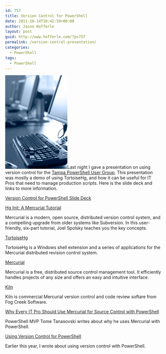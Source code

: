 ```yaml
---
id: 757
title: Version Control for PowerShell
date: 2011-10-14T10:42:59+00:00
author: Jason Hofferle
layout: post
guid: http://www.hofferle.com/?p=757
permalink: /version-control-presentation/
categories:
  - PowerShell
tags:
  - PowerShell
---
```

[<img src="/assets/img/TrainingRoom.jpg" alt="Training Room" title="TrainingRoom" width="200" height="300" class="alignleft size-full wp-image-539" />](/assets/img/TrainingRoom.jpg)Last night I gave a presentation on using version control for the [Tampa PowerShell User Group](http://powershellgroup.org/tampa.fl). This presentation was mostly a demo of using TortoiseHg, and how it can be useful for IT Pros that need to manage production scripts. Here is the slide deck and links to more information.

[Version Control for PowerShell Slide Deck](/assets/img/VersionControlPowerShell.pdf)

[Hg Init: A Mercurial Tutorial](http://hginit.com/)
  
Mercurial is a modern, open source, distributed version control system, and a compelling upgrade from older systems like Subversion. In this user-friendly, six-part tutorial, Joel Spolsky teaches you the key concepts.

[TortoiseHg](http://tortoisehg.bitbucket.org/)
  
TortoiseHg is a Windows shell extension and a series of applications for the Mercurial distributed revision control system.

[Mercurial](http://mercurial.selenic.com/)
  
Mercurial is a free, distributed source control management tool. It efficiently handles projects of any size and offers an easy and intuitive interface.

[Kiln](http://www.fogcreek.com/kiln/)
  
Kiln is commercial Mercurial version control and code review softare from Fog Creek Software.

[Why Every IT Pro Should Use Mercurial for Source Control with PowerShell](http://powertoe.wordpress.com/2010/12/12/why-every-it-pro-should-use-mercurial-for-source-control-with-their-powershell-scripts/)
  
PowerShell MVP Tome Tanasovski writes about why he uses Mercurial with PowerShell.

[Using Version Control for PowerShell](http://www.hofferle.com/?p=666)
  
Earlier this year, I wrote about using version control with PowerShell.